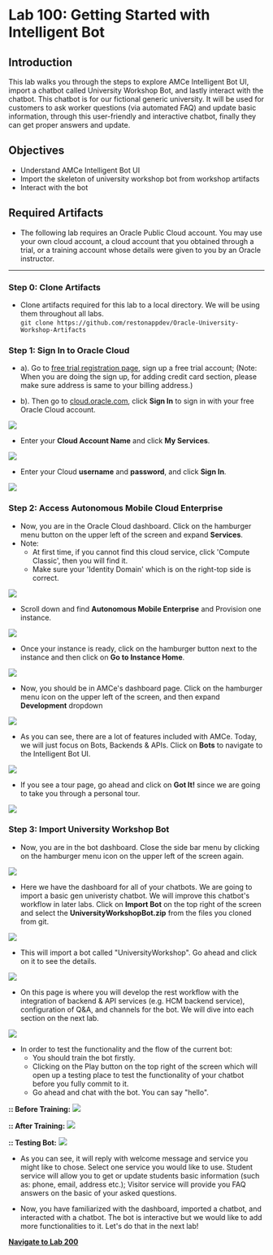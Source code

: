 # Lab 100: Getting Started with Intelligent Bot
## Introduction
This lab walks you through the steps to explore AMCe Intelligent Bot UI, import a chatbot called University Workshop Bot, and lastly interact with the chatbot. This chatbot is for our fictional generic university. It will be used for customers to ask worker questions (via automated FAQ) and update basic information, through this user-friendly and interactive chatbot, finally they can get proper answers and update.

## Objectives
- Understand AMCe Intelligent Bot UI
- Import the skeleton of university workshop bot from workshop artifacts
- Interact with the bot

## Required Artifacts
- The following lab requires an Oracle Public Cloud account. You may use your own cloud account, a cloud account that you obtained through a trial, or a training account whose details were given to you by an Oracle instructor.

---
### Step 0: Clone Artifacts
- Clone artifacts required for this lab to a local directory. We will be using them throughout all labs.   
  `git clone https://github.com/restonappdev/Oracle-University-Workshop-Artifacts`

### Step 1: Sign In to Oracle Cloud
-   a). Go to <a target="_blank" href="https://myservices.us.oraclecloud.com/mycloud/signup?language=en&sourceType=:se:eo:ie:2t:RC_NAMK180429P00004:OCSH_Reston&evite=:se:eo:ie:2t:RC_NAMK180429P00004:OCSH_Reston">free trial registration page</a>, sign up a free trial account;
    (Note: When you are doing the sign up, for adding credit card section, please make sure address is same to your billing address.)

-   b). Then go to <a target="_blank" href="https://cloud.oracle.com/getting-started">cloud.oracle.com</a>, click **Sign In** to sign in with your free Oracle Cloud account.

![](./images/100/2.png)

-   Enter your **Cloud Account Name** and click **My Services**.

![](./images/100/3.png)

-   Enter your Cloud **username** and **password**, and click **Sign In**.

![](./images/100/4.png)

### Step 2: Access Autonomous Mobile Cloud Enterprise

- Now, you are in the Oracle Cloud dashboard. Click on the hamburger menu button on the upper left of the screen and expand **Services**.
- Note: 
	- At first time, if you cannot find this cloud service, click 'Compute Classic', then you will find it.
    - Make sure your 'Identity Domain' which is on the right-top side is correct.

![](./images/100/15.png)

- Scroll down and find **Autonomous Mobile Enterprise** and Provision one instance.

![](./images/100/14.png)

- Once your instance is ready, click on the hamburger button next to the instance and then click on **Go to Instance Home**. 

![](./images/100/16.png)

- Now, you should be in AMCe's dashboard page. Click on the hamburger menu icon on the upper left of the screen, and then expand **Development** dropdown

![](./images/100/6.png)

- As you can see, there are a lot of features included with AMCe. Today, we will just focus on Bots, Backends & APIs. Click on **Bots** to navigate to the Intelligent Bot UI.

![](./images/100/7.png)

- If you see a tour page, go ahead and click on **Got It!** since we are going to take you through a personal tour.

![](./images/100/8.png)

### Step 3: Import University Workshop Bot

- Now, you are in the bot dashboard. Close the side bar menu by clicking on the hamburger menu icon on the upper left of the screen again. 

![](./images/100/9.png)

- Here we have the dashboard for all of your chatbots. We are going to import a basic gen univeristy chatbot. We will improve this chatbot's workflow in later labs. Click on **Import Bot** on the top right of the screen and select the **UniversityWorkshopBot.zip** from the files you cloned from git. 

![](./images/100/10.png)

- This will import a bot called "UniversityWorkshop". Go ahead and click on it to see the details.

![](./images/100/11.png)

- On this page is where you will develop the rest workflow with the integration of backend & API services (e.g. HCM backend service), configuration of Q&A, and channels for the bot. We will dive into each section on the next lab. 

![](./images/100/11.png)

- In order to test the functionality and the flow of the current bot: 
   - You should train the bot firstly. 
   - Clicking on the Play button on the top right of the screen which will open up a testing place to test the functionality of your chatbot before you fully commit to it. 
   - Go ahead and chat with the bot. You can say "hello". 

**:: Before Training:**
![](./images/100/12_1_before.png)

**:: After Training:**
![](./images/100/12_1_after.png)

**:: Testing Bot:**
![](./images/100/12.png)

- As you can see, it will reply with welcome message and service you might like to chose. Select one service you would like to use. Student service will allow you to get or update students basic information (such as: phone, email, address etc.); Visitor service will provide you FAQ answers on the basic of your asked questions.

- Now, you have familiarized with the dashboard, imported a chatbot, and interacted with a chatbot. The bot is interactive but we would like to add more functionalities to it. Let's do that in the next lab!



**[Navigate to Lab 200](Lab200.md)**